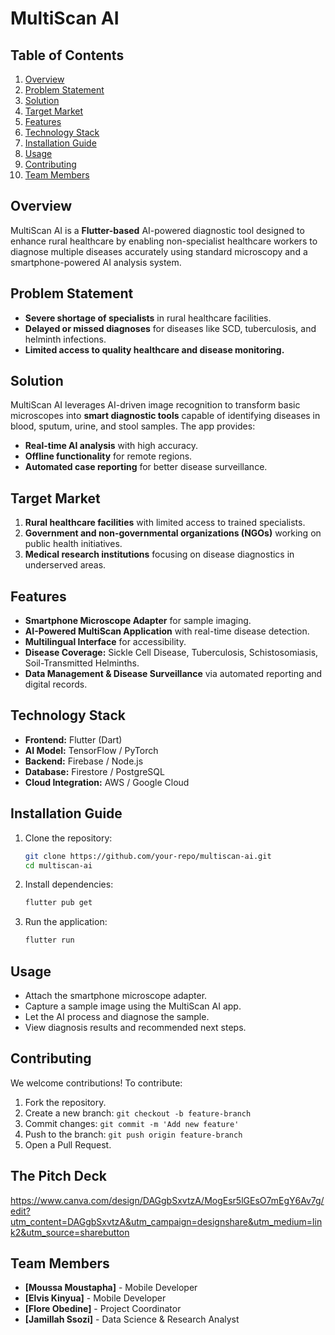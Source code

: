 # MultiScan AI

## Table of Contents
1. [Overview](#overview)
2. [Problem Statement](#problem-statement)
3. [Solution](#solution)
4. [Target Market](#target-market)
5. [Features](#features)
6. [Technology Stack](#technology-stack)
7. [Installation Guide](#installation-guide)
8. [Usage](#usage)
9. [Contributing](#contributing)
10. [Team Members](#team-members)

## Overview
MultiScan AI is a **Flutter-based** AI-powered diagnostic tool designed to enhance rural healthcare by enabling non-specialist healthcare workers to diagnose multiple diseases accurately using standard microscopy and a smartphone-powered AI analysis system.

## Problem Statement
- **Severe shortage of specialists** in rural healthcare facilities.
- **Delayed or missed diagnoses** for diseases like SCD, tuberculosis, and helminth infections.
- **Limited access to quality healthcare and disease monitoring.**

## Solution
MultiScan AI leverages AI-driven image recognition to transform basic microscopes into **smart diagnostic tools** capable of identifying diseases in blood, sputum, urine, and stool samples. The app provides:
- **Real-time AI analysis** with high accuracy.
- **Offline functionality** for remote regions.
- **Automated case reporting** for better disease surveillance.

## Target Market
1. **Rural healthcare facilities** with limited access to trained specialists.
2. **Government and non-governmental organizations (NGOs)** working on public health initiatives.
3. **Medical research institutions** focusing on disease diagnostics in underserved areas.

## Features
- **Smartphone Microscope Adapter** for sample imaging.
- **AI-Powered MultiScan Application** with real-time disease detection.
- **Multilingual Interface** for accessibility.
- **Disease Coverage:** Sickle Cell Disease, Tuberculosis, Schistosomiasis, Soil-Transmitted Helminths.
- **Data Management & Disease Surveillance** via automated reporting and digital records.

## Technology Stack
- **Frontend:** Flutter (Dart)
- **AI Model:** TensorFlow / PyTorch
- **Backend:** Firebase / Node.js
- **Database:** Firestore / PostgreSQL
- **Cloud Integration:** AWS / Google Cloud

## Installation Guide
1. Clone the repository:
   ```sh
   git clone https://github.com/your-repo/multiscan-ai.git
   cd multiscan-ai
   ```
2. Install dependencies:
   ```sh
   flutter pub get
   ```
3. Run the application:
   ```sh
   flutter run
   ```

## Usage
- Attach the smartphone microscope adapter.
- Capture a sample image using the MultiScan AI app.
- Let the AI process and diagnose the sample.
- View diagnosis results and recommended next steps.

## Contributing
We welcome contributions! To contribute:
1. Fork the repository.
2. Create a new branch: `git checkout -b feature-branch`
3. Commit changes: `git commit -m 'Add new feature'`
4. Push to the branch: `git push origin feature-branch`
5. Open a Pull Request.

## The Pitch Deck
https://www.canva.com/design/DAGgbSxvtzA/MogEsr5lGEsO7mEgY6Av7g/edit?utm_content=DAGgbSxvtzA&utm_campaign=designshare&utm_medium=link2&utm_source=sharebutton

## Team Members
- **[Moussa Moustapha]** - Mobile Developer
- **[Elvis Kinyua]** - Mobile Developer
- **[Flore Obedine]** - Project Coordinator
- **[Jamillah Ssozi]** - Data Science & Research Analyst
